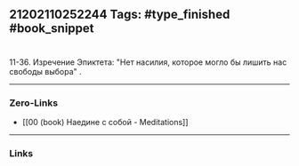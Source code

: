 21202110252244
Tags: #type_finished #book_snippet 
---
# 

 11-36. Изречение Эпиктета: "Нет насилия, которое могло бы лишить нас свободы выбора"  .

---
### Zero-Links
 - [[00 (book) Наедине с собой - Meditations]]
---
### Links
